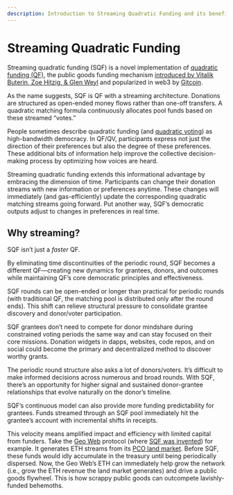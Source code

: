```yaml
---
description: Introduction to Streaming Quadratic Funding and its benefits.
---
```


# Streaming Quadratic Funding

Streaming quadratic funding (SQF) is a novel implementation of [quadratic funding (QF)](https://www.wtfisqf.com/?grant=&grant=&grant=&grant=&match=1000), the public goods funding mechanism [introduced by Vitalik Buterin, Zoe Hitzig, & Glen Weyl](https://arxiv.org/pdf/1809.06421) and popularized in web3 by [Gitcoin](https://www.gitcoin.co/).

As the name suggests, SQF is QF with a streaming architecture. Donations are structured as open-ended money flows rather than one-off transfers. A quadratic matching formula continuously allocates pool funds based on these streamed “votes.”

People sometimes describe quadratic funding (and [quadratic voting](https://www.radicalxchange.org/wiki/quadratic-voting/)) as high-bandwidth democracy. In QF/QV, participants express not just the direction of their preferences but also the degree of these preferences. These additional bits of information help improve the collective decision-making process by optimizing how voices are heard.

Streaming quadratic funding extends this informational advantage by embracing the dimension of time. Participants can change their donation streams with new information or preferences anytime. These changes will immediately (and gas-efficiently) update the corresponding quadratic matching streams going forward. Put another way, SQF’s democratic outputs adjust to changes in preferences in real time.

## Why streaming?

SQF isn’t just a *faster* QF.

By eliminating time discontinuities of the periodic round, SQF becomes a different QF—creating new dynamics for grantees, donors, and outcomes while maintaining QF’s core democratic principles and effectiveness.

SQF rounds can be open-ended or longer than practical for periodic rounds (with traditional QF, the matching pool is distributed only after the round ends). This shift can relieve structural pressure to consolidate grantee discovery and donor/voter participation.

SQF grantees don’t need to compete for donor mindshare during constrained voting periods the same way and can stay focused on their core missions. Donation widgets in dapps, websites, code repos, and on social could become the primary and decentralized method to discover worthy grants.

The periodic round structure also asks a lot of donors/voters. It’s difficult to make informed decisions across numerous and broad rounds. With SQF, there’s an opportunity for higher signal and sustained donor-grantee relationships that evolve naturally on the donor’s timeline.

SQF’s continuous model can also provide more funding predictability for grantees. Funds streamed through an SQF pool immediately hit the grantee’s account with incremental shifts in receipts.

This velocity means amplified impact and efficiency with limited capital from funders. Take the [Geo Web](https://geoweb.network) protocol (where [SQF was invented](https://geoweb.land/governance)) for example. It generates ETH streams from its [PCO land market](https://docs.geoweb.network/concepts/partial-common-ownership/). Before SQF, these funds would idly accumulate in the treasury until being periodically dispersed. Now, the Geo Web’s ETH can immediately help grow the network (i.e., grow the ETH revenue the land market generates) and drive a public goods flywheel. This is how scrappy public goods can outcompete lavishly-funded behemoths.
